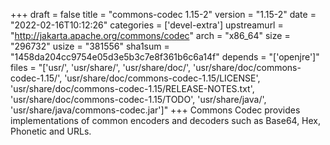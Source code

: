 +++
draft = false
title = "commons-codec 1.15-2"
version = "1.15-2"
date = "2022-02-16T10:12:26"
categories = ['devel-extra']
upstreamurl = "http://jakarta.apache.org/commons/codec"
arch = "x86_64"
size = "296732"
usize = "381556"
sha1sum = "1458da204cc9754e05d3e5b3c7e8f361b6c6a14f"
depends = "['openjre']"
files = "['usr/', 'usr/share/', 'usr/share/doc/', 'usr/share/doc/commons-codec-1.15/', 'usr/share/doc/commons-codec-1.15/LICENSE', 'usr/share/doc/commons-codec-1.15/RELEASE-NOTES.txt', 'usr/share/doc/commons-codec-1.15/TODO', 'usr/share/java/', 'usr/share/java/commons-codec.jar']"
+++
Commons Codec provides implementations of common encoders and decoders such as Base64, Hex, Phonetic and URLs.